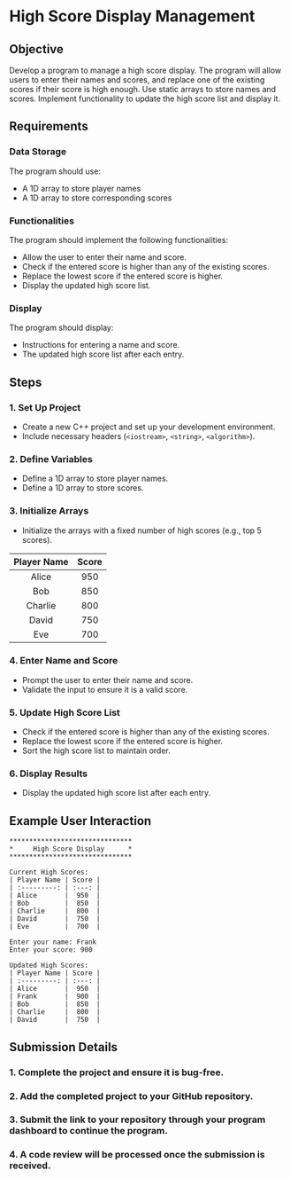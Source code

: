# High Score Display Management

## Objective

Develop a program to manage a high score display. The program will allow users to enter their names and scores, and replace one of the existing scores if their score is high enough. Use static arrays to store names and scores. Implement functionality to update the high score list and display it.

## Requirements

### Data Storage

The program should use:
- A 1D array to store player names
- A 1D array to store corresponding scores

### Functionalities

The program should implement the following functionalities:
- Allow the user to enter their name and score.
- Check if the entered score is higher than any of the existing scores.
- Replace the lowest score if the entered score is higher.
- Display the updated high score list.

### Display

The program should display:
- Instructions for entering a name and score.
- The updated high score list after each entry.

## Steps

### 1. Set Up Project

- Create a new C++ project and set up your development environment.
- Include necessary headers (`<iostream>`, `<string>`, `<algorithm>`).

### 2. Define Variables

- Define a 1D array to store player names.
- Define a 1D array to store scores.

### 3. Initialize Arrays

- Initialize the arrays with a fixed number of high scores (e.g., top 5 scores).

| Player Name | Score |
| :---------: | :---: |
| Alice       |  950  |
| Bob         |  850  |
| Charlie     |  800  |
| David       |  750  |
| Eve         |  700  |

### 4. Enter Name and Score

- Prompt the user to enter their name and score.
- Validate the input to ensure it is a valid score.

### 5. Update High Score List

- Check if the entered score is higher than any of the existing scores.
- Replace the lowest score if the entered score is higher.
- Sort the high score list to maintain order.

### 6. Display Results

- Display the updated high score list after each entry.

## Example User Interaction

```plaintext
*******************************
*     High Score Display      *
*******************************

Current High Scores:
| Player Name | Score |
| :---------: | :---: |
| Alice       |  950  |
| Bob         |  850  |
| Charlie     |  800  |
| David       |  750  |
| Eve         |  700  |

Enter your name: Frank
Enter your score: 900

Updated High Scores:
| Player Name | Score |
| :---------: | :---: |
| Alice       |  950  |
| Frank       |  900  |
| Bob         |  850  |
| Charlie     |  800  |
| David       |  750  |
```
## Submission Details

### 1. Complete the project and ensure it is bug-free.

### 2. Add the completed project to your GitHub repository.

### 3. Submit the link to your repository through your program dashboard to continue the program.

### 4. A code review will be processed once the submission is received.
